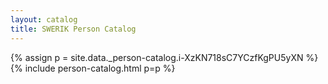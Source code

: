 ```yaml
---
layout: catalog
title: SWERIK Person Catalog
---
```

{% assign p = site.data._person-catalog.i-XzKN718sC7YCzfKgPU5yXN %}
{% include person-catalog.html p=p %}

